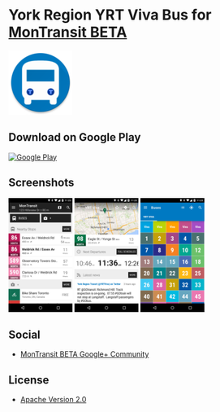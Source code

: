 # York Region YRT Viva Bus for [MonTransit BETA](https://github.com/mtransitapps/mtransit-for-android)

<img width="25%" height="25%" src="https://raw.githubusercontent.com/mtransitapps/ca-york-region-yrt-viva-bus-android/master/pub/hi-res-app-icon.png"/>

## Download on Google Play

[![Google Play](https://developer.android.com/images/brand/en_app_rgb_wo_60.png)](https://play.google.com/store/apps/details?id=org.mtransit.android.ca_york_region_yrt_viva_bus)

## Screenshots

<img width="25%" height="25%" src="https://raw.githubusercontent.com/mtransitapps/ca-york-region-yrt-viva-bus-android/master/pub/screenshot-phone-1.png"/>
<img width="25%" height="25%" src="https://raw.githubusercontent.com/mtransitapps/ca-york-region-yrt-viva-bus-android/master/pub/screenshot-phone-2.png"/>
<img width="25%" height="25%" src="https://raw.githubusercontent.com/mtransitapps/ca-york-region-yrt-viva-bus-android/master/pub/screenshot-phone-3.png"/>

## Social

* [MonTransit BETA Google+ Community](https://plus.google.com/communities/111796337224469270605)

## License

* [Apache Version 2.0](http://www.apache.org/licenses/LICENSE-2.0.html)

